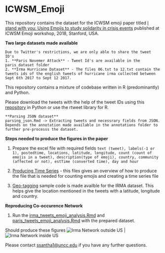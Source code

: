 # ICWSM_Emoji

This repository contains the dataset for the ICWSM emoji paper titled [I stand with you: Using Emojis to study solidarity in crisis events](http://ceur-ws.org/Vol-2130/paper1.pdf) published at ICWSM Emoji workshop, 2018, Stanford, USA.

**Two large datasets made available**
```
Due to Twitter's restrictions, we are only able to share the tweet ID's
1. **Paris Novemer Attack** - Tweet Id's are available in the paris_dataset folder
2. **Irma Hurricane Dataset** - The files 06.txt to 12.txt contain the tweets ids of the english tweets of hurricane irma collected between Sept 6th 2017 to Sept 12 2017.
```

This repository contains a mixture of codebase written in R (predominantly) and Python.

Please download the tweets with the help of the tweet IDs using this [repository](https://github.com/sashank06/tweets_extraction) in Python or use the rtweet library for R.
```
**Parsing JSON dataset**
parsing_json.Rmd -> Extracting tweets and necessrary fields from JSON.
Depends on the annotation made available in the annotations folder to further pre-processs the dataset.
```

**Steps needed to produce the figures in the paper**
1. Prepare the excel file with required fields
```text (tweet), labels(-1 or 1), postedtime, locations, latitude, longitude, count (count of emojis in a tweet), description(type of emoji), country, community (affected or not), estTime (converted time), day and hour```

2. [Producing Time Series](https://github.com/sashank06/ICWSM_Emoji/blob/master/creating_irma_time_series_file.py) - this files gives an overview of how to produce the file that is needed for counting emojis and creating a time series file

3. [Geo-tagging](https://github.com/sashank06/ICWSM_Emoji/blob/master/geotagging_irma.py) sample code is made availble for the IRMA dataset. This helps give the location mentioned in the tweets with a latitude, longitude and country.

**Reproducing Co-occurence Network**
1. Run the [irma_tweets_emoji_analysis.Rmd](https://github.com/sashank06/ICWSM_Emoji/blob/master/Cooccurrence-network/irma_tweets_emoji_analysis.Rmd) and [paris_tweets_emoji_analysis.Rmd](https://github.com/sashank06/ICWSM_Emoji/blob/master/Cooccurrence-network/paris_tweets_emoji_analysis.Rmd) with the prepared dataset.

Should produce these figures
![Irma Network outside US](https://github.com/sashank06/ICWSM_Emoji/blob/master/images/emoji_solidarity_irma_network_NotUS.png "Irma Network outside US")  |  ![Irma Network inside US ](https://github.com/sashank06/ICWSM_Emoji/blob/master/images/emoji_solidarity_irma_network_US.png "Irma Network inside US")

Please contact ssantha1@uncc.edu if you have any further questions.
